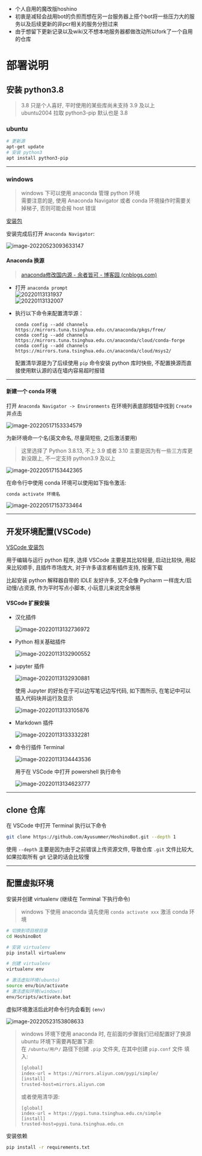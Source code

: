 <!--
 * @Author: your name
 * @Date: 2021-03-02 22:18:32
 * @LastEditTime: 2021-03-02 22:21:02
 * @LastEditors: Please set LastEditors
 * @Description: In User Settings Edit
 * @FilePath: \HoshinoBot\README.md
-->
- 个人自用的魔改版hoshino
- 初衷是减轻会战用bot的负担而想在另一台服务器上搭个bot将一些压力大的服务以及后续更新的非pcr相关的服务分担过来
- 由于想留下更新记录以及wiki又不想本地服务器都做改动所以fork了一个自用的仓库

# 部署说明

## 安装 python3.8

> 3.8 只是个人喜好, 平时使用的某些库尚未支持 3.9 及以上  
> ubuntu2004 拉取 python3-pip 默认也是 3.8

### ubuntu

```bash
# 更新源
apt-get update
# 安装 python3
apt install python3-pip
```

---

### windows

> windows 下可以使用 anaconda 管理 python 环境  
> 需要注意的是, 使用 Anaconda Navigator 或者 conda 环境操作时需要关掉梯子, 否则可能会报 host 错误

[安装包](https://ayusummer-my.sharepoint.com/:u:/g/personal/233_ayusummer_onmicrosoft_com/EeoLeabp6RtDnVkgJ46y_fIB9gqFsNbpyO8BqSZzQv_r3w?e=NwyQXf)

安装完成后打开 `Anaconda Navigator`:

![image-20220523093633147](http://cdn.ayusummer233.top/img/202205230936469.png)

#### Anaconda 换源

> [anaconda修改国内源 - 余者皆可 - 博客园 (cnblogs.com)](https://www.cnblogs.com/yuvejxke/p/13169172.html)

- 打开 `anaconda prompt`   
  ![20220113131937](http://cdn.ayusummer233.top/img/20220113131937.png)  
  ![20220113132007](http://cdn.ayusummer233.top/img/20220113132007.png)

- 执行以下命令来配置清华源：
  ```shell
  conda config --add channels https://mirrors.tuna.tsinghua.edu.cn/anaconda/pkgs/free/
  conda config --add channels https://mirrors.tuna.tsinghua.edu.cn/anaconda/cloud/conda-forge
  conda config --add channels https://mirrors.tuna.tsinghua.edu.cn/anaconda/cloud/msys2/
  ```

  配置清华源是为了后续使用 `pip` 命令安装 python 库时快些, 不配置换源而直接使用默认源的话在墙内容易超时报错

---

#### 新建一个 conda 环境

打开 `Anaconda Navigator -> Environments` 在环境列表底部按钮中找到 `Create` 并点击

![image-20220517153334579](http://cdn.ayusummer233.top/img/202205171533981.png)

为新环境命一个名(英文命名, 尽量简短些, 之后激活要用)

> 这里选择了 Python 3.8.13, 不上 3.9 或者 3.10 主要是因为有一些三方库更新没跟上, 不一定支持 python3.9 及以上

![image-20220517153442365](http://cdn.ayusummer233.top/img/202205171534732.png)

在命令行中使用 conda 环境可以使用如下指令激活:

```bash
conda activate 环境名
```

![image-20220517153733464](http://cdn.ayusummer233.top/img/202205171537691.png)

---

## 开发环境配置(VSCode)

[VSCode 安装包](https://ayusummer-my.sharepoint.com/:u:/g/personal/233_ayusummer_onmicrosoft_com/EazLjY72FsFBvNS9qfiXUNsBoncvju914TnopNKvIkyU_A?e=H46sLL)

用于编辑与运行 python 程序, 选择 VSCode 主要是其比较轻量, 启动比较快, 用起来比较顺手, 且插件市场庞大, 对于许多语言都有插件支持, 按需下载

比起安装 python 解释器自带的 IDLE 友好许多, 又不会像 Pycharm 一样庞大/启动慢/占资源, 作为平时写点小脚本, 小玩意儿来说完全够用

#### VSCode 扩展安装

- 汉化插件

  ![image-20220113132736972](http://cdn.ayusummer233.top/img/202201131327282.png)

- Python 相关基础插件

  ![image-20220113132900552](http://cdn.ayusummer233.top/img/202201131329644.png)

- jupyter 插件

  ![image-20220113132930881](http://cdn.ayusummer233.top/img/202201131329984.png)

  使用 Jupyter 的好处在于可以边写笔记边写代码, 如下图所示, 在笔记中可以插入代码块并运行及显示

  ![image-20220113133105876](http://cdn.ayusummer233.top/img/202201131331074.png)

- Markdown 插件

  ![image-20220113133332281](http://cdn.ayusummer233.top/img/202201131333467.png)

- 命令行插件 Terminal

  ![image-20220113134443536](http://cdn.ayusummer233.top/img/202201131344681.png)

  用于在 VSCode 中打开 powershell 执行命令

  ![image-20220113134623777](http://cdn.ayusummer233.top/img/202201131346049.png)

----

## clone 仓库

在 VSCode 中打开 Terminal 执行以下命令

```bash
git clone https://github.com/Ayusummer/HoshinoBot.git --depth 1
```

使用 `--depth` 主要是因为由于之前错误上传资源文件, 导致仓库 `.git` 文件比较大, 如果拉取所有 git 记录的话会比较慢

---
## 配置虚拟环境

安装并创建 virtualenv (继续在 Terminal 下执行命令)

> windows 下使用 anaconda 请先使用 `conda activate xxx` 激活 conda 环境


```bash
# 切换到项目根目录
cd HoshinoBot

# 安装 virtualenv
pip install virtualenv

# 创建 virtualenv
virtualenv env

# 激活虚拟环境(ubuntu)
source env/bin/activate
# 激活虚拟环境(windows)
env/Scripts/activate.bat
```

虚拟环境激活后此时命令行内会看到 `(env)`

![image-20220523153808633](http://cdn.ayusummer233.top/img/202205231538777.png)

> windows 环境下使用 anaconda 时, 在前面的步骤我们已经配置好了换源   
> ubuntu 环境下需要再配置下源:  
> 在 `/ubuntu/用户/` 路径下创建 `.pip` 文件夹, 在其中创建 `pip.conf` 文件  填入:
> ```bash
> [global]
> index-url = https://mirrors.aliyun.com/pypi/simple/
> [install]
> trusted-host=mirrors.aliyun.com
> ```  
> 或者使用清华源:
> ```
> [global]
> index-url = https://pypi.tuna.tsinghua.edu.cn/simple
> [install]
> trusted-host=pypi.tuna.tsinghua.edu.cn
> ```

安装依赖

```bash
pip install -r requirements.txt
```